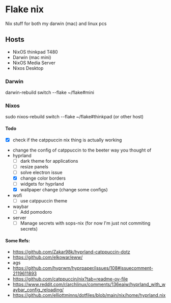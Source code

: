 # Flake nix

Nix stuff for both my darwin (mac) and linux pcs

## Hosts
- NixOS thinkpad T480
- Darwin (mac mini)
- NixOS Media Server
- Nixos Desktop

### Darwin
darwin-rebuild switch --flake ~/flake#mini

### Nixos
sudo nixos-rebuild switch --flake ~/flake#thinkpad (or other host)

#### Todo
- [x] check if the catppuccin nix thing is actually working
- change the config of catppuccin to the beeter way you thought of
- hyprland
    - [ ] dark theme for applications
    - [ ] resize panels
    - [ ] solve electron issue
    - [x] change color borders
    - [ ] widgets for hyprland
    - [x] wallpaper change (change some configs)
- wofi
    - [ ] use catppuccin theme
- waybar
    - [ ] Add pomodoro

- server
    - [ ] Manage secrets with sops-nix (for now I'm just not commiting secrets)

#### Some Refs:
- https://github.com/Zakar98k/hyprland-catppuccin-dotz
- https://github.com/elkowar/eww/
- ags
- https://github.com/hyprwm/hyprpaper/issues/108#issuecomment-2119611893
- https://github.com/catppuccin/nix?tab=readme-ov-file
- https://www.reddit.com/r/archlinux/comments/136eaiw/hyprland_with_waybar_config_reloading/
- https://github.com/elliottminns/dotfiles/blob/main/nix/home/hyprland.nix
